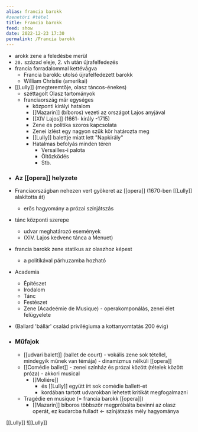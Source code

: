 ```yaml
---
alias: francia barokk
#zenetöri #tétel
title: Francia barokk
feed: show
date: 2022-12-23 17:30
permalink: /Francia barokk
---
```


-   arokk zene a feledésbe merül
-   `20.` század eleje, 2. vh után újrafelfedezés
-   francia forradalommal kettévágva
    -   Francia barokk: utolsó újrafelfedezett barokk
    -   William Christie (amerikai)
-  [[Lully]] (megteremtője, olasz táncos-énekes)
    -   széttagolt Olasz tartományok
    -   franciaország már egységes
        -   központi királyi hatalom
        -   [[Mazarin]] (bíboros) vezeti az országot Lajos anyjával
        -   [[XIV Lajos]] (1661- király -1715)
        -   Zene és politika szoros kapcsolata
        -   Zenei ízlést egy nagyon szűk kör határozta meg
        -   [[Lully]] balettje miatt lett "Napkirály"
        -   Hatalmas befolyás minden téren
            -   Versailles-i palota
            -   Öltözködés
            -   Stb.
	
* ### Az [[opera]] helyzete
-   Franciaországban nehezen vert gyökeret az [[opera]] (1670-ben [[Lully]] alakította át)
    -   erős hagyomány a prózai színjátszás
-   tánc központi szerepe
    -   udvar meghatározó események
    -   (XIV. Lajos kedvenc tánca a Menuet)
-   francia barokk zene statikus az olaszhoz képest
    -   a politikával párhuzamba hozható
-   Academia
    -   Építészet
    -   Irodalom
    -   Tánc
    -   Festészet
    -   Zene (Acadeémie de Musique) - operakomponálás, zenei élet felügyelete
-   (Ballard 'bállár' család privilégiuma a kottanyomtatás 200 évig)
	
- ### Műfajok 
    -   [[udvari balett]] (ballet de court) - vokális zene sok tétellel, mindegyik műnek van témája) - dinamizmus nélküli [[opera]]
    -   [[Comédie ballet]] - zenei színház és prózai között (tételek között próza) - akkori musical
        -   [[Moliére]]
            -   és [[Lully]] együtt írt sok comédie ballett-et
            -   kordában tartott udvarokban lehetett kritikát megfogalmazni
    -   Tragédie en musique (= francia barokk [[opera]])
        -   [[Mazarin]] bíboros többször megpróbálta bevinni az olasz operát, ez kudarcba fulladt <- színjátszás mély hagyománya

[[Lully]] ![[Lully]]